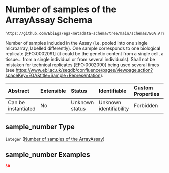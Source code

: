 # Number of samples of the ArrayAssay Schema

```txt
https://github.com/EbiEga/ega-metadata-schema/tree/main/schemas/EGA.ArrayAssay.json#/properties/sample_number
```

Number of samples included in the Assay (i.e. pooled into one single microarray, labelled differently). One sample corresponds to one biological replicate \[EFO:0002091] (it could be the genetic content from a single cell, a tissue… from a single individual or from several individuals). Shall not be mistaken for technical replicates \[EFO:0002090] being used several times (see <https://www.ebi.ac.uk/seqdb/confluence/pages/viewpage.action?spaceKey=EGA&title=Sample+Representation>).

| Abstract            | Extensible | Status         | Identifiable            | Custom Properties | Additional Properties | Access Restrictions | Defined In                                                                |
| :------------------ | :--------- | :------------- | :---------------------- | :---------------- | :-------------------- | :------------------ | :------------------------------------------------------------------------ |
| Can be instantiated | No         | Unknown status | Unknown identifiability | Forbidden         | Allowed               | none                | [EGA.ArrayAssay.json*](../out/EGA.ArrayAssay.json "open original schema") |

## sample_number Type

`integer` ([Number of samples of the ArrayAssay](ega-properties-number-of-samples-of-the-arrayassay.md))

## sample_number Examples

```json
30
```
